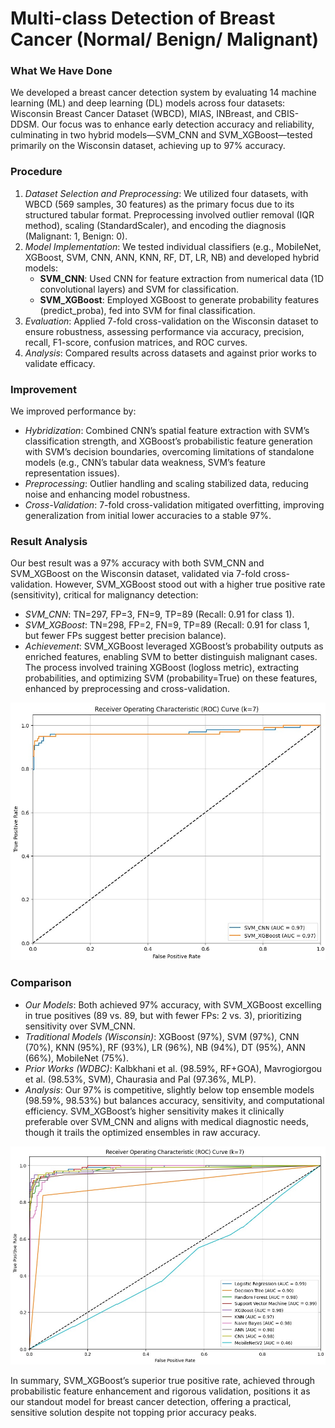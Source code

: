 # Multi-class Detection of Breast Cancer (Normal/ Benign/ Malignant)

### What We Have Done
We developed a breast cancer detection system by evaluating 14 machine learning (ML) and deep learning (DL) models across four datasets: Wisconsin Breast Cancer Dataset (WBCD), MIAS, INBreast, and CBIS-DDSM. Our focus was to enhance early detection accuracy and reliability, culminating in two hybrid models—SVM_CNN and SVM_XGBoost—tested primarily on the Wisconsin dataset, achieving up to 97% accuracy.

### Procedure
1. *Dataset Selection and Preprocessing*: We utilized four datasets, with WBCD (569 samples, 30 features) as the primary focus due to its structured tabular format. Preprocessing involved outlier removal (IQR method), scaling (StandardScaler), and encoding the diagnosis (Malignant: 1, Benign: 0).
2. *Model Implementation*: We tested individual classifiers (e.g., MobileNet, XGBoost, SVM, CNN, ANN, KNN, RF, DT, LR, NB) and developed hybrid models:
   - **SVM_CNN**: Used CNN for feature extraction from numerical data (1D convolutional layers) and SVM for classification.
   - **SVM_XGBoost**: Employed XGBoost to generate probability features (predict_proba), fed into SVM for final classification.
3. *Evaluation*: Applied 7-fold cross-validation on the Wisconsin dataset to ensure robustness, assessing performance via accuracy, precision, recall, F1-score, confusion matrices, and ROC curves.
4. *Analysis*: Compared results across datasets and against prior works to validate efficacy.

### Improvement
We improved performance by:
- *Hybridization*: Combined CNN’s spatial feature extraction with SVM’s classification strength, and XGBoost’s probabilistic feature generation with SVM’s decision boundaries, overcoming limitations of standalone models (e.g., CNN’s tabular data weakness, SVM’s feature representation issues).
- *Preprocessing*: Outlier handling and scaling stabilized data, reducing noise and enhancing model robustness.
- *Cross-Validation*: 7-fold cross-validation mitigated overfitting, improving generalization from initial lower accuracies to a stable 97%.

### Result Analysis
Our best result was a 97% accuracy with both SVM_CNN and SVM_XGBoost on the Wisconsin dataset, validated via 7-fold cross-validation. However, SVM_XGBoost stood out with a higher true positive rate (sensitivity), critical for malignancy detection:
- *SVM_CNN*: TN=297, FP=3, FN=9, TP=89 (Recall: 0.91 for class 1).
- *SVM_XGBoost*: TN=298, FP=2, FN=9, TP=89 (Recall: 0.91 for class 1, but fewer FPs suggest better precision balance).
- *Achievement*: SVM_XGBoost leveraged XGBoost’s probability outputs as enriched features, enabling SVM to better distinguish malignant cases. The process involved training XGBoost (logloss metric), extracting probabilities, and optimizing SVM (probability=True) on these features, enhanced by preprocessing and cross-validation.

![](https://raw.githubusercontent.com/PrajitaB/Breast_Cancer_Detection/refs/heads/main/Wisconsin_Hybrid.jpg)

### Comparison
- *Our Models*: Both achieved 97% accuracy, with SVM_XGBoost excelling in true positives (89 vs. 89, but with fewer FPs: 2 vs. 3), prioritizing sensitivity over SVM_CNN.
- *Traditional Models (Wisconsin)*: XGBoost (97%), SVM (97%), CNN (70%), KNN (95%), RF (93%), LR (96%), NB (94%), DT (95%), ANN (66%), MobileNet (75%).
- *Prior Works (WDBC)*: Kalbkhani et al. (98.59%, RF+GOA), Mavrogiorgou et al. (98.53%, SVM), Chaurasia and Pal (97.36%, MLP).
- *Analysis*: Our 97% is competitive, slightly below top ensemble models (98.59%, 98.53%) but balances accuracy, sensitivity, and computational efficiency. SVM_XGBoost’s higher sensitivity makes it clinically preferable over SVM_CNN and aligns with medical diagnostic needs, though it trails the optimized ensembles in raw accuracy.

![](https://raw.githubusercontent.com/PrajitaB/Breast_Cancer_Detection/refs/heads/main/Winconsin_Traditional.jpg)

In summary, SVM_XGBoost’s superior true positive rate, achieved through probabilistic feature enhancement and rigorous validation, positions it as our standout model for breast cancer detection, offering a practical, sensitive solution despite not topping prior accuracy peaks.
